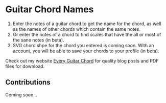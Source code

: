 # Guitar Chord Names

1. Enter the notes of a guitar chord to get the name for the chord, as well as the names of other chords which contain the same notes.
1. Or enter the notes of a chord to find scales that have the all or most of the sane notes (in beta).
1. SVG chord shpe for the chord you entered is coming soon. With an account, you will be able to save your chords to your profile (in beta).

Check out my website [Every Guitar Chord](https://everyguitarchord.com/ 'Every Guitar Chord website') for quality blog posts and PDF files for download.

## Contributions

Coming soon...





 


   




